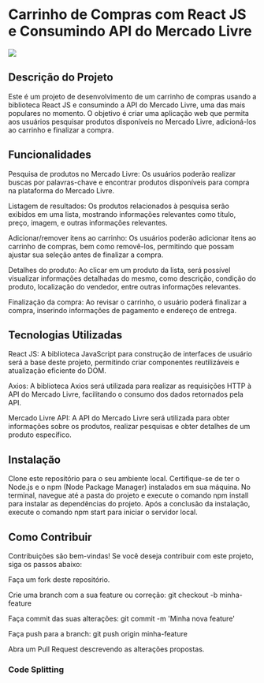 # Carrinho de Compras com React JS e Consumindo API do Mercado Livre

[<img src="./src/image/tela-readme.gif">](https://virtual-storee.vercel.app/) 
 


## Descrição do Projeto

Este é um projeto de desenvolvimento de um carrinho de compras usando a biblioteca React JS e consumindo a API do Mercado Livre, uma das mais populares no momento. O objetivo é criar uma aplicação web que permita aos usuários pesquisar produtos disponíveis no Mercado Livre, adicioná-los ao carrinho e finalizar a compra.


## Funcionalidades

Pesquisa de produtos no Mercado Livre: Os usuários poderão realizar buscas por palavras-chave e encontrar produtos disponíveis para compra na plataforma do Mercado Livre.

Listagem de resultados: Os produtos relacionados à pesquisa serão exibidos em uma lista, mostrando informações relevantes como título, preço, imagem, e outras informações relevantes.

Adicionar/remover itens ao carrinho: Os usuários poderão adicionar itens ao carrinho de compras, bem como removê-los, permitindo que possam ajustar sua seleção antes de finalizar a compra.

Detalhes do produto: Ao clicar em um produto da lista, será possível visualizar informações detalhadas do mesmo, como descrição, condição do produto, localização do vendedor, entre outras informações relevantes.

Finalização da compra: Ao revisar o carrinho, o usuário poderá finalizar a compra, inserindo informações de pagamento e endereço de entrega.


## Tecnologias Utilizadas

React JS: A biblioteca JavaScript para construção de interfaces de usuário será a base deste projeto, permitindo criar componentes reutilizáveis e atualização eficiente do DOM.

Axios: A biblioteca Axios será utilizada para realizar as requisições HTTP à API do Mercado Livre, facilitando o consumo dos dados retornados pela API.

Mercado Livre API: A API do Mercado Livre será utilizada para obter informações sobre os produtos, realizar pesquisas e obter detalhes de um produto específico.

## Instalação

Clone este repositório para o seu ambiente local.
Certifique-se de ter o Node.js e o npm (Node Package Manager) instalados em sua máquina.
No terminal, navegue até a pasta do projeto e execute o comando npm install para instalar as dependências do projeto.
Após a conclusão da instalação, execute o comando npm start para iniciar o servidor local.


## Como Contribuir

Contribuições são bem-vindas! Se você deseja contribuir com este projeto, siga os passos abaixo:

Faça um fork deste repositório.

Crie uma branch com a sua feature ou correção: git checkout -b minha-feature

Faça commit das suas alterações: git commit -m 'Minha nova feature'

Faça push para a branch: git push origin minha-feature

Abra um Pull Request descrevendo as alterações propostas.


### Code Splitting
